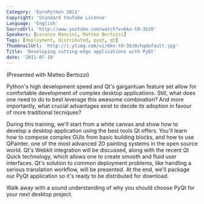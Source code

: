 ```yaml
---
Category: 'EuroPython 2011'
Copyright: 'Standard YouTube License'
Language: 'English'
SourceUrl: 'http://www.youtube.com/watch?v=6ko-tO-3bJ0'
Speakers: [Lorenzo Mancini, Matteo Bertozzi]
Tags: [deployment, distributed, pyqt, qt]
ThumbnailUrl: 'http://i.ytimg.com/vi/6ko-tO-3bJ0/hqdefault.jpg'
Title: 'Developing cutting-edge applications with PyQt'
date: '2011-07-18'
---
```

(Presented with Matteo Bertozzi)

Python's high development speed and Qt's gargantuan feature set allow for
comfortable development of complex desktop applications. Still, what does one
need to do to best leverage this awesome combination? And more importantly,
what crucial advantages exist to decide its adoption in favour of more
traditional tecniques?

During this training, we'll start from a white canvas and show how to develop
a desktop application using the best tools Qt offers. You'll learn how to
compose complex GUIs from basic building blocks, and how to use QPainter, one
of the most advanced 2D painting systems in the open source world. Qt's Webkit
integration will be discussed, along with the recent Qt Quick technology,
which allows one to create smooth and fluid user interfaces. Qt's solution to
common deployment problems, like handling a serious translation workflow, will
be presented. At the end, we'll package our PyQt application so it's ready to
be distributed for download.

Walk away with a sound understanding of why you should choose PyQt for your
next desktop project.
